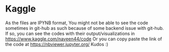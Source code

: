 # Kaggle
As the files are IPYNB format, You might not be able to see the code sometimes in git-hub as such because of some backend issue with git-hub.
If so, you can see the codes with their output/visualizations in https://www.kaggle.com/naveen44/code
Or you can copy paste the link of the code at https://nbviewer.jupyter.org/
Kudos :)
